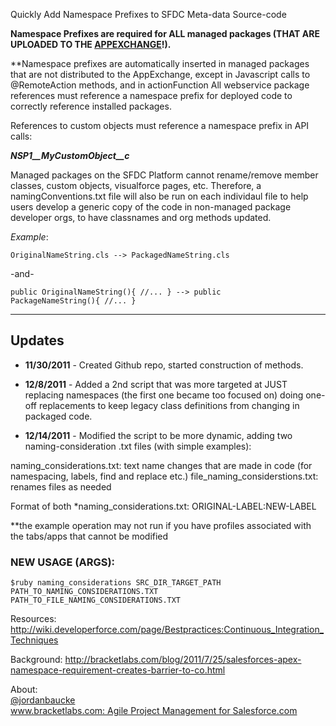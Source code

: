 Quickly Add Namespace Prefixes to SFDC Meta-data Source-code

**Namespace Prefixes are required for ALL managed packages (THAT ARE UPLOADED TO THE [APPEXCHANGE][1]!).**

**Namespace prefixes are automatically inserted in managed packages that are not distributed
to the AppExchange, except in Javascript calls to @RemoteAction methods, and in actionFunction
All webservice package references must reference a namespace prefix for 
deployed code to correctly reference installed packages.

References to custom objects must reference a namespace prefix in API calls:

***NSP1\_\_MyCustomObject__c***

Managed packages on the SFDC Platform cannot rename/remove member classes, 
custom objects, visualforce pages, etc. Therefore, a namingConventions.txt
file will also be run on each individaul file to help users develop a 
generic copy of the code in non-managed package developer orgs, to have
classnames and org methods updated.

_Example_:

<code>OriginalNameString.cls --> PackagedNameString.cls</code>

-and-

<code>public OriginalNameString(){ //... } --> public PackageNameString(){ //... }</code>

---

## Updates 
- **11/30/2011** - Created Github repo, started construction of methods.

- **12/8/2011** - Added a 2nd script that was more targeted at JUST replacing namespaces (the first one became too focused on)
doing one-off replacements to keep legacy class definitions from changing in packaged code.

- **12/14/2011** - Modified the script to be more dynamic, adding two naming-consideration .txt files (with simple examples):

naming_considerations.txt: text name changes that are made in code (for namespacing, labels, find and replace etc.)
file_naming_considerstions.txt: renames files as needed

Format of both *naming_considerations.txt: ORIGINAL-LABEL:NEW-LABEL

**the example operation may not run if you have profiles associated with the tabs/apps that cannot be modified

### NEW USAGE (ARGS):

<code>$ruby naming_considerations SRC_DIR_TARGET_PATH PATH_TO_NAMING_CONSIDERATIONS.TXT PATH_TO_FILE_NAMING_CONSIDERATIONS.TXT</code>

Resources:
http://wiki.developerforce.com/page/Bestpractices:Continuous_Integration_Techniques

Background:
http://bracketlabs.com/blog/2011/7/25/salesforces-apex-namespace-requirement-creates-barrier-to-co.html

About:</br>
[@jordanbaucke][1]</br>
[www.bracketlabs.com: Agile Project Management for Salesforce.com][3]

[1]:http://www.appexchange.com/
[2]:http://twitter.com/jordanbaucke/
[3]:http://www.bracketlabs.com/taskray/

